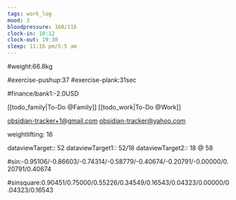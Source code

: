 ```yaml
---
tags: work_log
mood: 3
bloodpressure: 160/116
clock-in: 10:12
clock-out: 19:38
sleep: 11:16 pm/5:5 am
---
```


#weight:66.8kg

#exercise-pushup:37
#exercise-plank:31sec




#finance/bank1:-2.0USD

[[todo_family|To-Do @Family]]
[[todo_work|To-Do @Work]]

obsidian-tracker+1@gmail.com
obsidian-tracker@yahoo.com

weightlifting: 16

dataviewTarget:: 52
dataviewTarget1:: 52/18
dataviewTarget2:: 18 @ 58

#sin:-0.95106/-0.86603/-0.74314/-0.58779/-0.40674/-0.20791/-0.00000/0.20791/0.40674

#sinsquare:0.90451/0.75000/0.55226/0.34549/0.16543/0.04323/0.00000/0.04323/0.16543

